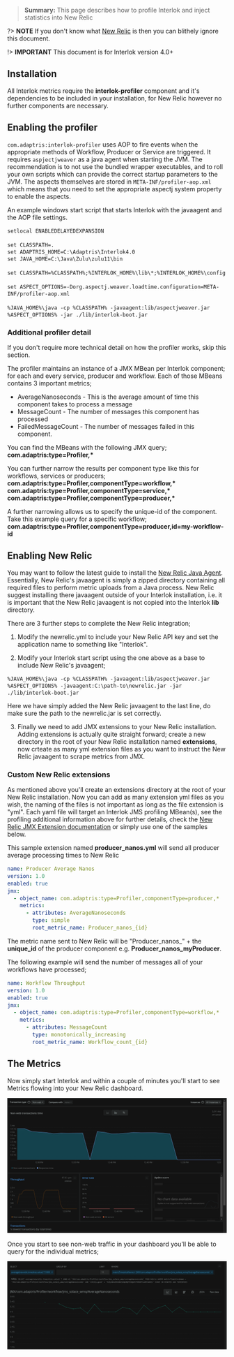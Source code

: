> **Summary:** This page describes how to profile Interlok and inject statistics into New Relic

?> **NOTE** If you don't know what [New Relic][] is then you can blithely ignore  this document.

!> **IMPORTANT** This document is for Interlok version 4.0+

## Installation ##

All Interlok metrics require the __interlok-profiler__ component and it's dependencies to be included in your installation, for New Relic however no further components are necessary.

## Enabling the profiler ##

`com.adaptris:interlok-profiler` uses AOP to fire events when the appropriate methods of Workflow, Producer or Service are triggered. It requires `aspjectjweaver` as a java agent when starting the JVM. The recommendation is to not use the bundled wrapper executables, and to roll your own scripts which can provide the correct startup parameters to the JVM. The aspects themselves are stored in `META-INF/profiler-aop.xml` which means that you need to set the appropriate aspectj system property to enable the aspects. 

An example windows start script that starts Interlok with the javaagent and the AOP file settings.
```
setlocal ENABLEDELAYEDEXPANSION

set CLASSPATH=.
set ADAPTRIS_HOME=C:\Adaptris\Interlok4.0
set JAVA_HOME=C:\Java\Zulu\zulu11\bin

set CLASSPATH=%CLASSPATH%;%INTERLOK_HOME%\lib\*;%INTERLOK_HOME%\config

set ASPECT_OPTIONS=-Dorg.aspectj.weaver.loadtime.configuration=META-INF/profiler-aop.xml

%JAVA_HOME%\java -cp %CLASSPATH% -javaagent:lib/aspectjweaver.jar %ASPECT_OPTIONS% -jar ./lib/interlok-boot.jar
```

### Additional profiler detail ###
If you don't require more technical detail on how the profiler works, skip this section.

The profiler maintains an instance of a JMX MBean per Interlok component; for each and every service, producer and workflow.
Each of those MBeans contains 3 important metrics;
 - AverageNanoseconds - This is the average amount of time this component takes to process a message
 - MessageCount - The number of messages this component has processed
 - FailedMessageCount - The number of messages failed in this component.

You can find the MBeans with the following JMX query;
__com.adaptris:type=Profiler,*__

You can further narrow the results per component type like this for workflows, services or producers;
__com.adaptris:type=Profiler,componentType=workflow,*__
__com.adaptris:type=Profiler,componentType=service,*__
__com.adaptris:type=Profiler,componentType=producer,*__

A further narrowing allows us to specify the unique-id of the component.  Take this example query for a specific workflow;
__com.adaptris:type=Profiler,componentType=producer,id=my-workflow-id__

## Enabling New Relic ##

You may want to follow the latest guide to install the [New Relic Java Agent][]. Essentially, New Relic's javaagent is simply a zipped directory containing all required files to perform metric uploads from a Java process.  New Relic suggest installing there javaagent outside of your Interlok installation, i.e. it is important that the New Relic javaagent is not copied into the Interlok __lib__ directory.

There are 3 further steps to complete the New Relic integration;

1) Modify the newrelic.yml to include your New Relic API key and set the application name to something like "Interlok".

2) Modify your Interlok start script using the one above as a base to include New Relic's javaagent;
```
%JAVA_HOME%\java -cp %CLASSPATH% -javaagent:lib/aspectjweaver.jar %ASPECT_OPTIONS% -javaagent:C:\path-to\newrelic.jar -jar ./lib/interlok-boot.jar
```
Here we have simply added the New Relic javaagent to the last line, do make sure the path to the newrelic.jar is set correctly.

3) Finally we need to add JMX extensions to your New Relic installation.
Adding extensions is actually quite straight forward; create a new directory in the root of your New Relic installation named __extensions__, now crteate as many yml extension files as you want to instruct the New Relic javaagent to scrape metrics from JMX.

### Custom New Relic extensions ###

As mentioned above you'll create an extensions directory at the root of your New Relic installation.  Now you can add as many extension yml files as you wish, the naming of the files is not important as long as the file extension is "yml".  Each yaml file will target an Interlok JMS profiling MBean(s), see the profiling additional information above for further details, check the [New Relic JMX Extension documentation][] or simply use one of the samples below.   

This sample extension named __producer_nanos.yml__ will send all producer average processing times to New Relic

```yml
name: Producer Average Nanos
version: 1.0
enabled: true
jmx:
  - object_name: com.adaptris:type=Profiler,componentType=producer,*
    metrics:
      - attributes: AverageNanoseconds
        type: simple
        root_metric_name: Producer_nanos_{id}
```
The metric name sent to New Relic will be "Producer_nanos_" + the __unique_id__ of the producer component e.g. __Producer_nanos_myProducer__.

The following example will send the number of messages all of your workflows have processed;

```yml
name: Workflow Throughput
version: 1.0
enabled: true
jmx:
  - object_name: com.adaptris:type=Profiler,componentType=workflow,*
    metrics:
      - attributes: MessageCount
        type: monotonically_increasing
        root_metric_name: Workflow_count_{id}
```

## The Metrics ##

Now simply start Interlok and within a couple of minutes you'll start to see Metrics flowing into your New Relic dashboard.

![NewRelic](../../images/profiler/NRDefault.png)

Once you start to see non-web traffic in your dashboard you'll be able to query for the individual metrics;

![NewRelicInterlokMetrics](../../images/profiler/NRAverageNanosWorkflow.png)

[New Relic]: http://newrelic.com
[New Relic JMX Extension documentation]: https://docs.newrelic.com/docs/agents/java-agent/custom-instrumentation/java-agent-custom-jmx-instrumentation-yaml/
[New Relic Java Agent]: https://docs.newrelic.com/docs/agents/java-agent/
